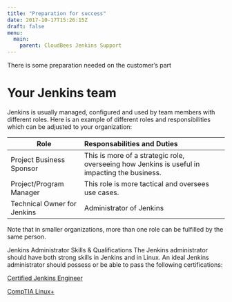 ```yaml
---
title: "Preparation for success"
date: 2017-10-17T15:26:15Z
draft: false
menu:
  main:
    parent: CloudBees Jenkins Support
---
```

There is some preparation needed on the customer’s part

# Your Jenkins team

Jenkins is usually managed, configured and used by team members with different roles. Here is an example of different roles and responsibilities which can be adjusted to your organization:

| Role          | Responsabilities and Duties           |
| ------------- |:-------------| 
| Project Business Sponsor     | This is more of a strategic role, overseeing how Jenkins is useful in impacting the business.|
| Project/Program Manager      | This role is more tactical and oversees use cases.      |
| Technical Owner for Jenkins  | Administrator of Jenkins      |

Note that in smaller organizations, more than one role can be fulfilled by the same person.

Jenkins Administrator Skills & Qualifications
The Jenkins administrator should have both strong skills in Jenkins and in Linux. An ideal Jenkins administrator should possess or be able to pass the following certifications:

[Certified Jenkins Engineer](https://www.cloudbees.com/jenkins/certification)

[CompTIA Linux+](https://www.comptia.org/certifications/linux)

